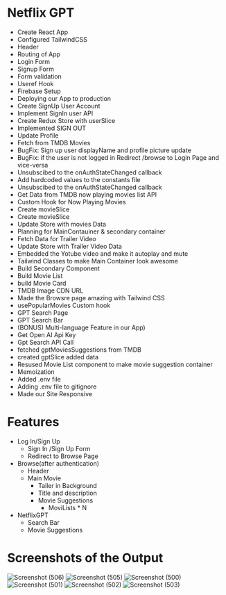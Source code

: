 
 # Netflix GPT

- Create React App
- Configured TailwindCSS
- Header
- Routing of App
- Login Form
- Signup Form
- Form validation 
- Useref Hook
- Firebase Setup
- Deploying our App to production
- Create SignUp User Account
- Implement SignIn user API
- Create Redux Store with userSlice 
- Implemented SIGN OUT
- Update Profile
- Fetch from TMDB Movies
- BugFix: Sign up user displayName and profile picture update
- BugFix: if the user is not logged in Redirect /browse to Login Page and vice-versa
- Unsubscibed to the onAuthStateChanged callback
- Add hardcoded values to the constants file
- Unsubscibed to the onAuthStateChanged callback
- Get Data from TMDB now playing movies list API
- Custom Hook for Now Playing Movies
- Create movieSlice
- Create movieSlice
- Update Store with movies Data
- Planning for MainContauiner & secondary container
- Fetch Data for Trailer Video
- Update Store with Trailer Video Data
- Embedded the Yotube video and make it autoplay and mute
- Tailwind Classes to make Main Container look awesome
- Build Secondary Component
- Build Movie List
- build Movie Card
- TMDB Image CDN URL
- Made the Browsre page amazing with Tailwind CSS
- usePopularMovies Custom hook
- GPT Search Page
- GPT Search Bar
- (BONUS) Multi-language Feature in our App)
- Get Open AI Api Key
- Gpt Search API Call
- fetched gptMoviesSuggestions from TMDB
- created gptSlice added data
- Resused Movie List component to make movie suggestion container
- Memoization
- Added .env file
- Adding .env file to gitignore
- Made our Site Responsive



# Features
- Log In/Sign Up
    - Sign In /Sign Up Form
    - Redirect to Browse Page
- Browse(after authentication)
    - Header
    - Main Movie
        - Tailer in Background
        - Title and description
        - Movie Suggestions 
            - MoviLists * N
- NetflixGPT
    - Search Bar
    - Movie Suggestions

# Screenshots of the Output
![Screenshot (506)](https://github.com/whoanujyadav/NetflixGPT/assets/91775250/bc9341ff-c49e-4a85-adfb-0fe9bf704c06)
![Screenshot (505)](https://github.com/whoanujyadav/NetflixGPT/assets/91775250/4cd25abd-fdc3-48fa-8329-419e3d58c114)
![Screenshot (500)](https://github.com/whoanujyadav/NetflixGPT/assets/91775250/2a114c0f-7c8b-49ad-ae48-19739145867b)
![Screenshot (501)](https://github.com/whoanujyadav/NetflixGPT/assets/91775250/94823b35-6c0d-403f-a888-15119e926a13)
![Screenshot (502)](https://github.com/whoanujyadav/NetflixGPT/assets/91775250/50b51349-e3d1-499e-9482-ef32b97df42b)
![Screenshot (503)](https://github.com/whoanujyadav/NetflixGPT/assets/91775250/13d892cd-93de-47a2-99b9-867939cf9ba5)

